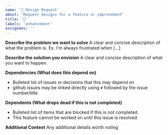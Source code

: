 ```yaml
---
name: '🎨 Design Request'
about: 'Request designs for a feature or improvement'
title: '🎨'
labels: 'enhancement'
assignees: ''
---
```


**Describe the problem we want to solve**
A clear and concise description of what the problem is. Ex. I'm always frustrated when [...]

**Describe the solution you envision**
A clear and concise description of what you want to happen.

**Dependencies (What does this depend on)**
- Bulleted list of issues or decisions that this may depend on
- github issues may be linked directly using `#` followed by the issue number/title

**Dependents (What drops dead if this is not completed)**
- Bulleted list of items that are blocked if this is not completed
- This feature cannot be worked on until this issue is resolved

**Additional Context**
Any additional details worth noting
